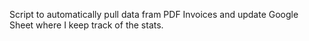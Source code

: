 Script to automatically pull data fram PDF Invoices and update Google Sheet where I keep track of the stats.
